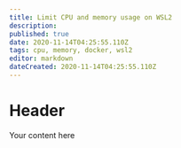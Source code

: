 ```yaml
---
title: Limit CPU and memory usage on WSL2
description: 
published: true
date: 2020-11-14T04:25:55.110Z
tags: cpu, memory, docker, wsl2
editor: markdown
dateCreated: 2020-11-14T04:25:55.110Z
---
```


# Header
Your content here